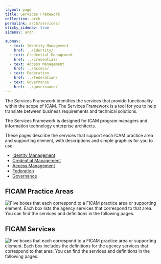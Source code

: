 ```yaml
---
layout: page
title: Services Framework
collection: arch
permalink: arch/services/
sticky_sidenav: true
sidenav: arch

subnav:
  - text: Identity Management
    href: ../identity/
  - text: Credential Management
    href: ../credential/
  - text: Access Management
    href: ../access/
  - text: Federation
    href: ../federation/
  - text: Governance
    href: ../governance/
---
```


The Services Framework identifies the services that provide functionality within the scope of ICAM. The Services Framework is a tool for you to help translate between business requirements and technical solutions.

The Services Framework is designed for ICAM program managers and information technology enterprise architects.

These pages describe the services that support each ICAM practice area and supporting element, with descriptions and simple graphics for you to use:

* [Identity Management](../identity)
* [Credential Management](../credentials)
* [Access Management](../access)
* [Federation](../federation)
* [Governance](../governance)

## FICAM Practice Areas

![Five boxes that each correspond to a FICAM practice area or supporting element. Each box lists the agency services that correspond to that area. You can find the services and definitions in the following pages.](../../assets/arch/services/ServicesOverview.png)

## FICAM Services

![Five boxes that each correspond to a FICAM practice area or supporting element. Each box includes the definitions for the agency services that correspond to that area. You can find the services and definitions in the following pages.](../../assets/arch/services/ServicesDefinitions.png)
